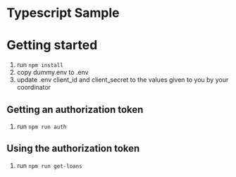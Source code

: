# Typescript Sample


# Getting started
1. run `npm install`
2. copy dummy.env to .env
3. update .env client_id and client_secret to the values given to you by your coordinator

## Getting an authorization token
1. run `npm run auth`

## Using the authorization token
1. run `npm run get-loans`
